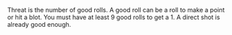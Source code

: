 Threat is the number of good rolls. A good roll can be a roll to make a point or hit a blot.
You must have at least 9 good rolls to get a 1.
A direct shot is already good enough.